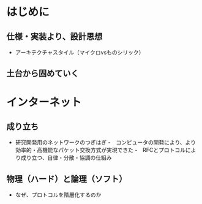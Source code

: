 # はじめに
## 仕様・実装より、設計思想
 - アーキテクチャスタイル（マイクロvsものシリック）
## 土台から固めていく

# インターネット
## 成り立ち
 - 研究開発用のネットワークのつぎはぎ
 -　コンピュータの開発により、より効率的・高機能なパケット交換方式が実現できた
 -　RFCとプロトコルにより成り立つ、自律・分散・協調の仕組み

## 物理（ハード）と論理（ソフト）
 - なぜ、プロトコルを階層化するのか


